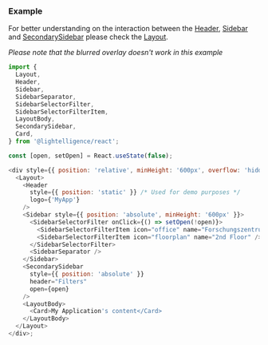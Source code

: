 ### Example

For better understanding on the interaction between the
[Header](#/Navigation/Header), [Sidebar](#/Navigation/Sidebar) and
[SecondarySidebar](#/Navigation/SecondarySidebar) please check the
[Layout](#/Navigation/Layout).

*Please note that the blurred overlay doesn't work in this example*

```js
import {
  Layout,
  Header,
  Sidebar,
  SidebarSeparator,
  SidebarSelectorFilter,
  SidebarSelectorFilterItem,
  LayoutBody,
  SecondarySidebar,
  Card,
} from '@lightelligence/react';

const [open, setOpen] = React.useState(false);

<div style={{ position: 'relative', minHeight: '600px', overflow: 'hidden' }}>
  <Layout>
    <Header
      style={{ position: 'static' }} /* Used for demo purposes */
      logo={'MyApp'}
    />
    <Sidebar style={{ position: 'absolute', minHeight: '600px' }}>
      <SidebarSelectorFilter onClick={() => setOpen(!open)}>
        <SidebarSelectorFilterItem icon="office" name="Forschungszentrum" />
        <SidebarSelectorFilterItem icon="floorplan" name="2nd Floor" />
      </SidebarSelectorFilter>
      <SidebarSeparator />
    </Sidebar>
    <SecondarySidebar
      style={{ position: 'absolute' }}
      header="Filters"
      open={open}
    />
    <LayoutBody>
      <Card>My Application's content</Card>
    </LayoutBody>
  </Layout>
</div>;
```
